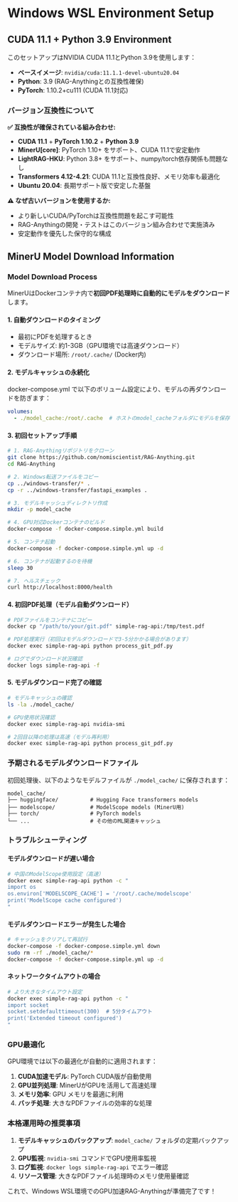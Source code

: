 # Windows WSL Environment Setup

## CUDA 11.1 + Python 3.9 Environment

このセットアップはNVIDIA CUDA 11.1とPython 3.9を使用します：
- **ベースイメージ**: `nvidia/cuda:11.1.1-devel-ubuntu20.04`
- **Python**: 3.9 (RAG-Anythingとの互換性確保)
- **PyTorch**: 1.10.2+cu111 (CUDA 11.1対応)

### バージョン互換性について

**✅ 互換性が確保されている組み合わせ:**
- **CUDA 11.1** + **PyTorch 1.10.2** + **Python 3.9**
- **MinerU[core]**: PyTorch 1.10+ をサポート、CUDA 11.1で安定動作
- **LightRAG-HKU**: Python 3.8+ をサポート、numpy/torch依存関係も問題なし  
- **Transformers 4.12-4.21**: CUDA 11.1と互換性良好、メモリ効率も最適化
- **Ubuntu 20.04**: 長期サポート版で安定した基盤

**⚠️ なぜ古いバージョンを使用するか:**
- より新しいCUDA/PyTorchは互換性問題を起こす可能性
- RAG-Anythingの開発・テストはこのバージョン組み合わせで実施済み
- 安定動作を優先した保守的な構成

## MinerU Model Download Information

### Model Download Process

MinerUはDockerコンテナ内で**初回PDF処理時に自動的にモデルをダウンロード**します。

#### 1. 自動ダウンロードのタイミング
- 最初にPDFを処理するとき
- モデルサイズ: 約1-3GB（GPU環境では高速ダウンロード）
- ダウンロード場所: `/root/.cache/` (Docker内)

#### 2. モデルキャッシュの永続化
docker-compose.yml で以下のボリューム設定により、モデルの再ダウンロードを防ぎます：

```yaml
volumes:
  - ./model_cache:/root/.cache  # ホストのmodel_cacheフォルダにモデルを保存
```

#### 3. 初回セットアップ手順

```bash
# 1. RAG-Anythingリポジトリをクローン
git clone https://github.com/nomiscientist/RAG-Anything.git
cd RAG-Anything

# 2. Windows転送ファイルをコピー
cp ../windows-transfer/* .
cp -r ../windows-transfer/fastapi_examples .

# 3. モデルキャッシュディレクトリ作成
mkdir -p model_cache

# 4. GPU対応Dockerコンテナのビルド
docker-compose -f docker-compose.simple.yml build

# 5. コンテナ起動
docker-compose -f docker-compose.simple.yml up -d

# 6. コンテナが起動するのを待機
sleep 30

# 7. ヘルスチェック
curl http://localhost:8000/health
```

#### 4. 初回PDF処理（モデル自動ダウンロード）

```bash
# PDFファイルをコンテナにコピー
docker cp "/path/to/your/git.pdf" simple-rag-api:/tmp/test.pdf

# PDF処理実行（初回はモデルダウンロードで3-5分かかる場合があります）
docker exec simple-rag-api python process_git_pdf.py

# ログでダウンロード状況確認
docker logs simple-rag-api -f
```

#### 5. モデルダウンロード完了の確認

```bash
# モデルキャッシュの確認
ls -la ./model_cache/

# GPU使用状況確認
docker exec simple-rag-api nvidia-smi

# 2回目以降の処理は高速（モデル再利用）
docker exec simple-rag-api python process_git_pdf.py
```

### 予期されるモデルダウンロードファイル

初回処理後、以下のようなモデルファイルが `./model_cache/` に保存されます：

```
model_cache/
├── huggingface/          # Hugging Face transformers models
├── modelscope/           # ModelScope models (MinerU用)
├── torch/                # PyTorch models
└── ...                   # その他のML関連キャッシュ
```

### トラブルシューティング

#### モデルダウンロードが遅い場合
```bash
# 中国のModelScope使用設定（高速）
docker exec simple-rag-api python -c "
import os
os.environ['MODELSCOPE_CACHE'] = '/root/.cache/modelscope'
print('ModelScope cache configured')
"
```

#### モデルダウンロードエラーが発生した場合
```bash
# キャッシュをクリアして再試行
docker-compose -f docker-compose.simple.yml down
sudo rm -rf ./model_cache/*
docker-compose -f docker-compose.simple.yml up -d
```

#### ネットワークタイムアウトの場合
```bash
# より大きなタイムアウト設定
docker exec simple-rag-api python -c "
import socket
socket.setdefaulttimeout(300)  # 5分タイムアウト
print('Extended timeout configured')
"
```

### GPU最適化

GPU環境では以下の最適化が自動的に適用されます：

1. **CUDA加速モデル**: PyTorch CUDA版が自動使用
2. **GPU並列処理**: MinerUがGPUを活用して高速処理
3. **メモリ効率**: GPU メモリを最適に利用
4. **バッチ処理**: 大きなPDFファイルの効率的な処理

### 本格運用時の推奨事項

1. **モデルキャッシュのバックアップ**: `model_cache/` フォルダの定期バックアップ
2. **GPU監視**: `nvidia-smi` コマンドでGPU使用率監視
3. **ログ監視**: `docker logs simple-rag-api` でエラー確認
4. **リソース管理**: 大きなPDFファイル処理時のメモリ使用量確認

これで、Windows WSL環境でのGPU加速RAG-Anythingが準備完了です！